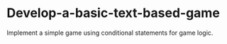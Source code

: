 # Develop-a-basic-text-based-game
 Implement a simple game using conditional statements for game logic.
